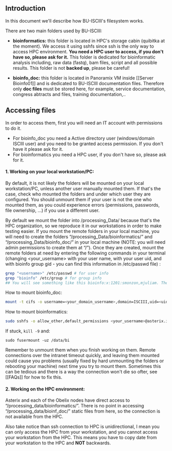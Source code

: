 ## Introduction

In this document we'll describe how BU-ISCIII's filesystem works. 

There are two main folders used by BU-ISCIII:

* **bioinformatics:** this folder is located in HPC's storage cabin (quibitka at the moment). We access it using sshfs since ssh is the only way to access HPC environment. **You need a HPC user to access, if you don't have so, please ask for it.** This folder is dedicated for bioinformatic analysis including, raw data (fastq), bam files, script and all possible results. This folder is not **backed up**, please be careful!

* **bioinfo_doc:** this folder is located in Panoramix VM inside [[Server Bioinfo01]] and is dedicated to BU-ISCIII documentation files. Therefore only **doc files** must be stored here, for example, service documentation, congress abtracts and files, training documentation,..


## Accessing files

In order to access them, first you will need an IT account with permissions to do it. 
- For bioinfo_doc you need a Active directory user (windows/domain ISCIII user) and you need to be granted access permission. If you don't have it please ask for it.
- For bioinformatics you need a HPC user, if you don't have so, please ask for it.

#### 1. Working on your local workstation/PC:

By default, it is not likely the folders will be mounted on your local workstation/PC, unless another user manually mounted them. If that's the case, check who mounted the folders and under which user they are configured. You should unmount them if your user is not the one who mounted them, as you could experience errors (permissions, passwords, file ownership, …) if you use a different user.

By default we mount the folder into /processing_Data/ because that's the HPC organization, so we reproduce it in our workstations in order to make testing easier. 
If you mount the remote folders in your local machine, you will need to create the folders “/processing_Data/bioinformatics/” and “/processing_Data/bioinfo_doc/” in your local machine (NOTE: you will need admin permissions to create them at “/”). Once they are created, mount the remote folders at need by entering the following commands in your terminal (changing <your_username> with your user name,<uid> with your user uid, and <gid> with bioinfo group gid - you can find this information in /etc/passwd file) :
```Bash
grep "<username>" /etc/passwd # for user info
grep "bioinfo" /etc/group # for group info
## You will see something like this bioinfo:x:1201:smonzon,mjuliam. The number 1201 is the gid or uid 
```
How to mount bioinfo_doc:
```Bash
mount -t cifs -o username=<your_domain_username>,domain=ISCIII,uid=<uid>,gid=<bioinfo_gid> //neptuno/bioinfo_doc /data/bioinfo_doc
```
How to mount bioinformatics:
```Bash
sudo sshfs -o allow_other,default_permissions <your_username>@asterix.isciii.es:/data/bi /data/bi
```
If stuck, `kill -9` and:

```sudo fusermount -uz /data/bi```

Remember to unmount them when you finish working on them. Remote connections over the intranet timeout quickly, and leaving them mounted could cause you problems (usually fixed by hard unmounting the folders or rebooting your machine) next time you try to mount them. Sometimes this can be tedious and there is a way the connection won't die so ofter, see [[FAQs]] for how to fix this.

#### 2. Working on the HPC environment:

Asterix and each of the Obelix nodes have direct access to “/processing_data/bioinformatics/”. There is no point in accessing “/processing_data/bioinf_doc/” static files from here, so the connection is not available from the HPC.

Also take notice than ssh connection to HPC is unidirectional, I mean you can only access the HPC from your workstation, and you cannot access your workstation from the HPC. This means you have to copy date from your workstation to the HPC and **NOT** backwards.